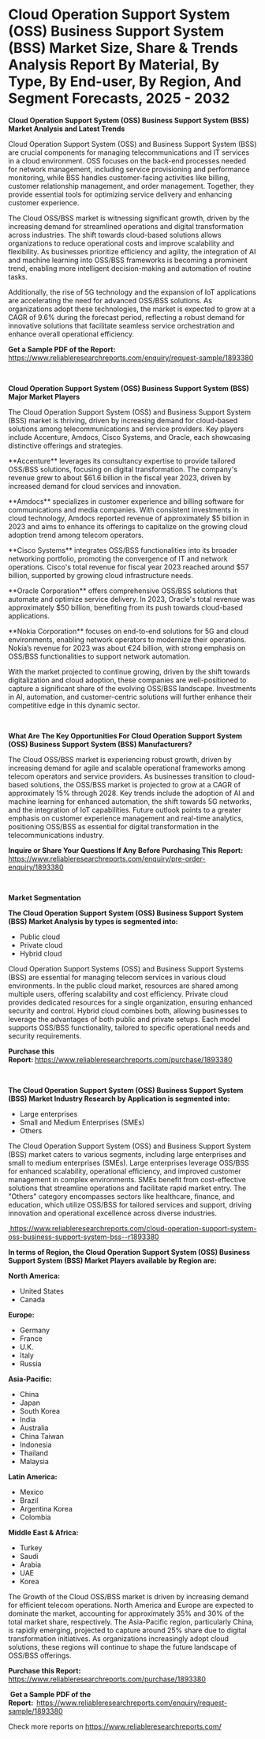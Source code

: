 <p><h1>Cloud Operation Support System (OSS) Business Support System (BSS) Market Size, Share & Trends Analysis Report By Material, By Type, By End-user, By Region, And Segment Forecasts, 2025 - 2032</h1></p><p><strong>Cloud Operation Support System (OSS) Business Support System (BSS) Market Analysis and Latest Trends</strong></p>
<p><p>Cloud Operation Support System (OSS) and Business Support System (BSS) are crucial components for managing telecommunications and IT services in a cloud environment. OSS focuses on the back-end processes needed for network management, including service provisioning and performance monitoring, while BSS handles customer-facing activities like billing, customer relationship management, and order management. Together, they provide essential tools for optimizing service delivery and enhancing customer experience.</p><p>The Cloud OSS/BSS market is witnessing significant growth, driven by the increasing demand for streamlined operations and digital transformation across industries. The shift towards cloud-based solutions allows organizations to reduce operational costs and improve scalability and flexibility. As businesses prioritize efficiency and agility, the integration of AI and machine learning into OSS/BSS frameworks is becoming a prominent trend, enabling more intelligent decision-making and automation of routine tasks.</p><p>Additionally, the rise of 5G technology and the expansion of IoT applications are accelerating the need for advanced OSS/BSS solutions. As organizations adopt these technologies, the market is expected to grow at a CAGR of 9.6% during the forecast period, reflecting a robust demand for innovative solutions that facilitate seamless service orchestration and enhance overall operational efficiency.</p></p>
<p><strong>Get a Sample PDF of the Report:&nbsp;</strong> <a href="https://www.reliableresearchreports.com/enquiry/request-sample/1893380?utm_campaign=3210&utm_medium=2&utm_source=Github&utm_content=ia&utm_term=28032025&utm_id=cloud-operation-support-system-oss-business-support-system-bss">https://www.reliableresearchreports.com/enquiry/request-sample/1893380</a></p>
<p>&nbsp;</p>
<p><strong>Cloud Operation Support System (OSS) Business Support System (BSS) Major Market Players</strong></p>
<p><p>The Cloud Operation Support System (OSS) and Business Support System (BSS) market is thriving, driven by increasing demand for cloud-based solutions among telecommunications and service providers. Key players include Accenture, Amdocs, Cisco Systems, and Oracle, each showcasing distinctive offerings and strategies.</p><p>**Accenture** leverages its consultancy expertise to provide tailored OSS/BSS solutions, focusing on digital transformation. The company's revenue grew to about $61.6 billion in the fiscal year 2023, driven by increased demand for cloud services and innovation.</p><p>**Amdocs** specializes in customer experience and billing software for communications and media companies. With consistent investments in cloud technology, Amdocs reported revenue of approximately $5 billion in 2023 and aims to enhance its offerings to capitalize on the growing cloud adoption trend among telecom operators.</p><p>**Cisco Systems** integrates OSS/BSS functionalities into its broader networking portfolio, promoting the convergence of IT and network operations. Cisco's total revenue for fiscal year 2023 reached around $57 billion, supported by growing cloud infrastructure needs.</p><p>**Oracle Corporation** offers comprehensive OSS/BSS solutions that automate and optimize service delivery. In 2023, Oracle's total revenue was approximately $50 billion, benefiting from its push towards cloud-based applications.</p><p>**Nokia Corporation** focuses on end-to-end solutions for 5G and cloud environments, enabling network operators to modernize their operations. Nokia’s revenue for 2023 was about €24 billion, with strong emphasis on OSS/BSS functionalities to support network automation.</p><p>With the market projected to continue growing, driven by the shift towards digitalization and cloud adoption, these companies are well-positioned to capture a significant share of the evolving OSS/BSS landscape. Investments in AI, automation, and customer-centric solutions will further enhance their competitive edge in this dynamic sector.</p></p>
<p>&nbsp;</p>
<p><strong>What Are The Key Opportunities For Cloud Operation Support System (OSS) Business Support System (BSS) Manufacturers?</strong></p>
<p><p>The Cloud OSS/BSS market is experiencing robust growth, driven by increasing demand for agile and scalable operational frameworks among telecom operators and service providers. As businesses transition to cloud-based solutions, the OSS/BSS market is projected to grow at a CAGR of approximately 15% through 2028. Key trends include the adoption of AI and machine learning for enhanced automation, the shift towards 5G networks, and the integration of IoT capabilities. Future outlook points to a greater emphasis on customer experience management and real-time analytics, positioning OSS/BSS as essential for digital transformation in the telecommunications industry.</p></p>
<p><strong>Inquire or Share Your Questions If Any Before Purchasing This Report:</strong> <a href="https://www.reliableresearchreports.com/enquiry/pre-order-enquiry/1893380?utm_campaign=3210&utm_medium=2&utm_source=Github&utm_content=ia&utm_term=28032025&utm_id=cloud-operation-support-system-oss-business-support-system-bss">https://www.reliableresearchreports.com/enquiry/pre-order-enquiry/1893380</a></p>
<p>&nbsp;</p>
<p><strong>Market Segmentation</strong></p>
<p><strong>The Cloud Operation Support System (OSS) Business Support System (BSS) Market Analysis by types is segmented into:</strong></p>
<p><ul><li>Public cloud</li><li>Private cloud</li><li>Hybrid cloud</li></ul></p>
<p><p>Cloud Operation Support Systems (OSS) and Business Support Systems (BSS) are essential for managing telecom services in various cloud environments. In the public cloud market, resources are shared among multiple users, offering scalability and cost efficiency. Private cloud provides dedicated resources for a single organization, ensuring enhanced security and control. Hybrid cloud combines both, allowing businesses to leverage the advantages of both public and private setups. Each model supports OSS/BSS functionality, tailored to specific operational needs and security requirements.</p></p>
<p><strong>Purchase this Report:&nbsp;</strong><a href="https://www.reliableresearchreports.com/purchase/1893380?utm_campaign=3210&utm_medium=2&utm_source=Github&utm_content=ia&utm_term=28032025&utm_id=cloud-operation-support-system-oss-business-support-system-bss">https://www.reliableresearchreports.com/purchase/1893380</a></p>
<p>&nbsp;</p>
<p><strong>The Cloud Operation Support System (OSS) Business Support System (BSS) Market Industry Research by Application is segmented into:</strong></p>
<p><ul><li>Large enterprises</li><li>Small and Medium Enterprises (SMEs)</li><li>Others</li></ul></p>
<p><p>The Cloud Operation Support System (OSS) and Business Support System (BSS) market caters to various segments, including large enterprises and small to medium enterprises (SMEs). Large enterprises leverage OSS/BSS for enhanced scalability, operational efficiency, and improved customer management in complex environments. SMEs benefit from cost-effective solutions that streamline operations and facilitate rapid market entry. The "Others" category encompasses sectors like healthcare, finance, and education, which utilize OSS/BSS for tailored services and support, driving innovation and operational excellence across diverse industries.</p></p>
<p><a href="https://www.reliableresearchreports.com/cloud-operation-support-system-oss-business-support-system-bss--r1893380?utm_campaign=3210&utm_medium=2&utm_source=Github&utm_content=ia&utm_term=28032025&utm_id=cloud-operation-support-system-oss-business-support-system-bss">&nbsp;https://www.reliableresearchreports.com/cloud-operation-support-system-oss-business-support-system-bss--r1893380</a></p>
<p><strong>In terms of Region, the Cloud Operation Support System (OSS) Business Support System (BSS) Market Players available by Region are:</strong></p>
<p>
    <p> <strong> North America: </strong>
        <ul>
            <li>United States</li>
            <li>Canada</li>
        </ul>
        </p> 
    <p> <strong> Europe: </strong>
        <ul>
            <li>Germany</li>
            <li>France</li>
            <li>U.K.</li>
            <li>Italy</li>
            <li>Russia</li>
        </ul>
        </p> 
    <p> <strong> Asia-Pacific: </strong>
        <ul>
            <li>China</li>
            <li>Japan</li>
            <li>South Korea</li>
            <li>India</li>
            <li>Australia</li>
            <li>China Taiwan</li>
            <li>Indonesia</li>
            <li>Thailand</li>
            <li>Malaysia</li>
        </ul>
        </p> 
    <p> <strong> Latin America: </strong>
        <ul>
            <li>Mexico</li>
            <li>Brazil</li>
            <li>Argentina Korea</li>
            <li>Colombia</li>
        </ul>
        </p> 
    <p> <strong> Middle East & Africa: </strong>
        <ul>
            <li>Turkey</li>
            <li>Saudi</li>
            <li>Arabia</li>
            <li>UAE</li>
            <li>Korea</li>
        </ul>
    </p>
    </p>
<p><p>The Growth of the Cloud OSS/BSS market is driven by increasing demand for efficient telecom operations. North America and Europe are expected to dominate the market, accounting for approximately 35% and 30% of the total market share, respectively. The Asia-Pacific region, particularly China, is rapidly emerging, projected to capture around 25% share due to digital transformation initiatives. As organizations increasingly adopt cloud solutions, these regions will continue to shape the future landscape of OSS/BSS offerings.</p></p>
<p><strong>Purchase this Report: </strong><a href="https://www.reliableresearchreports.com/purchase/1893380?utm_campaign=3210&utm_medium=2&utm_source=Github&utm_content=ia&utm_term=28032025&utm_id=cloud-operation-support-system-oss-business-support-system-bss">https://www.reliableresearchreports.com/purchase/1893380</a></p>
<p>&nbsp;<strong>Get a Sample PDF of the Report:&nbsp;&nbsp;</strong><a href="https://www.reliableresearchreports.com/enquiry/request-sample/1893380?utm_campaign=3210&utm_medium=2&utm_source=Github&utm_content=ia&utm_term=28032025&utm_id=cloud-operation-support-system-oss-business-support-system-bss">https://www.reliableresearchreports.com/enquiry/request-sample/1893380</a></p>
<p><strong></strong></p>
<p>Check more reports on <a href="https://www.reliableresearchreports.com/?utm_campaign=3210&utm_medium=2&utm_source=Github&utm_content=ia&utm_term=28032025&utm_id=cloud-operation-support-system-oss-business-support-system-bss">https://www.reliableresearchreports.com/</a></p>
